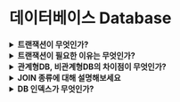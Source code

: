 # 데이터베이스 Database

<details>
<summary><strong>트랜잭션이 무엇인가?</strong></summary>  
<hr>
<ul><li>답변</li></ul>
<hr>
</details>


<details>
<summary><strong>트랜잭션이 필요한 이유는 무엇인가?</strong></summary>  
<hr>
<ul><li>답변</li></ul>
<hr>
</details>


<details>
<summary><strong>관계형DB, 비관계형DB의 차이점이 무엇인가?</strong></summary>  
<hr>
<ul><li>답변</li></ul>
<hr>
</details>


<details>
<summary><strong>JOIN 종류에 대해 설명해보세요</strong></summary>  
<hr>
<ul><li>답변</li></ul>
<hr>
</details>


<details>
<summary><strong>DB 인덱스가 무엇인가?</strong></summary>  
<hr>
<ul><li>답변</li></ul>
<hr>
</details>
